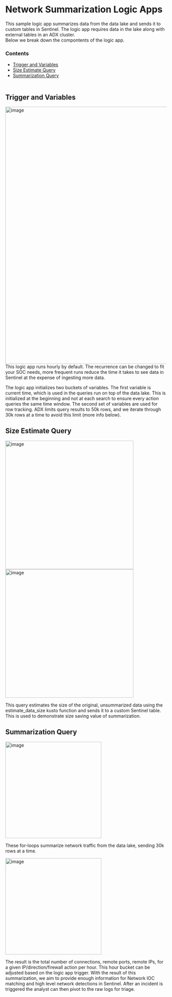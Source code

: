 # Network Summarization Logic Apps

This sample logic app summarizes data from the data lake and sends it to custom tables in Sentinel. The logic app requires data in the lake along with external tables in an ADX cluster.  
Below we break down the compontents of the logic app.

### Contents
* [Trigger and Variables](#Trigger-and-Variables)
* [Size Estimate Query](#Size-Estimate-Query)
* [Summarization Query](#Summarization-Query)
<br><br>

## Trigger and Variables
<img width="800" alt="image" src="https://github.com/seyed-nouraie/Azure-Security-Data-Lake/assets/75258742/54e67794-1bf4-4f84-8cfc-eb4c79a45b4f">
This logic app runs hourly by default. The recurrence can be changed to fit your SOC needs, more frequent runs reduce the time it takes to see data in Sentinel at the expense of ingesting more data.

The logic app initializes two buckets of variables. The first variable is current time, which is used in the queries run on top of the data lake. This is initialized at the beginning and not at each search to ensure every action queries the same time window. The second set of variables are used for row tracking. ADX limits query results to 50k rows, and we iterate through 30k rows at a time to avoid this limit (more info below).


## Size Estimate Query
<img width="400" alt="image" src="https://github.com/seyed-nouraie/Azure-Security-Data-Lake/assets/75258742/786b3774-cbfc-4899-a4e2-e93adfc0476d">
<img width="400" alt="image" src="https://github.com/seyed-nouraie/Azure-Security-Data-Lake/assets/75258742/ee755751-9e3e-4da8-9ddb-02e1e20c91f3">

This query estimates the size of the original, unsummarized data using the estimate_data_size kusto function and sends it to a custom Sentinel table. This is used to demonstrate size saving value of summarization.

## Summarization Query
<img width="300" alt="image" src="https://github.com/seyed-nouraie/Azure-Security-Data-Lake/assets/75258742/c8898389-0b19-4de8-9bfc-e5ff035f83d8">

These for-loops summarize network traffic from the data lake, sending 30k rows at a time.

<img width="300" alt="image" src="https://github.com/seyed-nouraie/Azure-Security-Data-Lake/assets/75258742/4dc3bccb-548b-43da-9e46-21237c4f0e9e">

The result is the total number of connections, remote ports, remote IPs, for a given IP/direction/firewall action per hour. This hour bucket can be adjusted based on the logic app trigger.
With the result of this summarization, we aim to provide enough information for Network IOC matching and high level network detections in Sentinel. After an incident is triggered the analyst can then pivot to the raw logs for triage.

